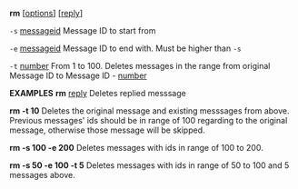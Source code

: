 <b>rm</b> [<u>options</u>] [<u>reply</u>]

<code>-s</code> <u>messageid</u> 
Message ID to start from

<code>-e</code> <u>messageid</u> 
Message ID to end with. Must be higher than <code>-s</code>

<code>-t</code> <u>number</u> 
From 1 to 100. Deletes messages in the range from original Message ID to Message ID - <u>number</u>  

<b>EXAMPLES</b>
<b>rm</b> <u>reply</u>
Deletes replied messsage

<b>rm -t 10</b>
Deletes the original message and existing messsages from above. Previous messages' ids should be in range of 100 regarding to the original message, otherwise those message will be skipped.

<b>rm -s 100 -e 200</b>
Deletes messages with ids in range of 100 to 200.

<b>rm -s 50 -e 100 -t 5</b>
Deletes messages with ids in range of 50 to 100 and 5 messages above.

